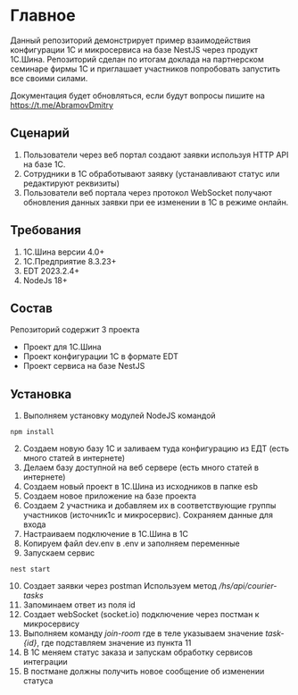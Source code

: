# Главное
Данный репозиторий демонстрирует пример взаимодействия конфигурации 1С и микросервиса на базе NestJS через продукт 1С.Шина.
Репозиторий сделан по итогам доклада на партнерском семинаре фирмы 1С и приглашает участников попробовать запустить все своими силами.

Документация будет обновляться, если будут вопросы пишите на https://t.me/AbramovDmitry

## Сценарий
1) Пользователи через веб портал создают заявки используя HTTP API на базе 1С.
2) Сотрудники в 1С обработывают заявку (устанавливают статус или редактируют реквизиты)
3) Пользователи веб портала через протокол WebSocket получают обновления данных заявки при ее изменении в 1С в режиме онлайн.

## Требования
1) 1С.Шина версии 4.0+
2) 1С.Предприятие 8.3.23+
3) EDT 2023.2.4+
4) NodeJs 18+

## Состав 
Репозиторий содержит 3 проекта
- Проект для 1С.Шина
- Проект конфигурации 1С в формате EDT
- Проект сервиса на базе NestJS

## Установка
1) Выполняем установку модулей NodeJS командой
```
npm install
```
2) Создаем новую базу 1С и заливаем туда конфигурацию из ЕДТ (есть много статей в интернете)
3) Делаем базу доступной на веб сервере (есть много статей в интернете)
4) Создаем новый проект в 1С.Шина из исходников в папке esb
5) Создаем новое приложение на базе проекта
6) Создаем 2 участника и добавляем их в соответствующие группы участников (источник1с и микросервис).
Сохраняем данные для входа
7) Настраиваем подключение в 1С.Шина в 1С
8) Копируем файл dev.env в .env и заполняем переменные
9) Запускаем сервис
```
nest start
```
10) Создает заявки через postman
Используем метод */hs/api/courier-tasks*
11) Запоминаем ответ из поля id
12) Создает webSocket (socket.io) подключение через постман к микросервису
13) Выполняем команду *join-room* где в теле указываем значение *task-{id}*, где подставляем значение из пункта 11
14) В 1С меняем статус заказа и запускам обработку сервисов интеграции
15) В постмане должны получить новое сообщение об изменении статуса
